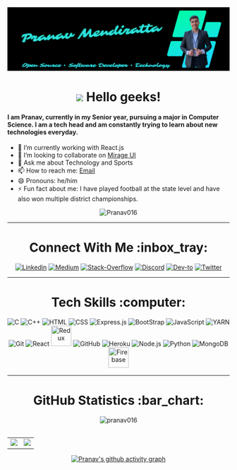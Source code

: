 <img src="assets/banner.png">

<h1 align="center"> <img src="https://github.com/TheDudeThatCode/TheDudeThatCode/blob/master/Assets/Hi.gif" width="29px"> Hello geeks! </h1>

#### I am Pranav, currently in my Senior year, pursuing a major in Computer Science. I am a tech head and am constantly trying to learn about new technologies everyday.

<div>

-   🌱 I’m currently working with React.js
-   👯 I’m looking to collaborate on [Mirage UI](https://github.com/ALPHAVIO/Mirage-UI)
-   💬 Ask me about Technology and Sports
-   📫 How to reach me: <a href = "mailto: pranavmendi@gmail.com">Email</a>
-   😄 Pronouns: he/him
-   ⚡ Fun fact about me: I have played football at the state level and have also won multiple district championships.

<div align="center">
  
![Pranav016](https://metrics.lecoq.io/Pranav016?template=classic&base.header=0&base.activity=0&base.community=0&base.repositories=0&base.metadata=0&isocalendar=1&isocalendar.duration=half-year&config.timezone=Asia%2FCalcutta)
  
<hr>

  <h1>Connect With Me :inbox_tray: </h1>

[![Linkedin](https://img.shields.io/badge/LinkedIn-0077B5?style=for-the-badge&logo=linkedin&logoColor=white)](https://www.linkedin.com/in/pranav-mendiratta) [![Medium](https://img.shields.io/badge/Medium-12100E?style=for-the-badge&logo=medium&logoColor=white)](https://medium.com/@pranav016) [![Stack-Overflow](https://img.shields.io/badge/Stack_Overflow-FE7A16?style=for-the-badge&logo=stack-overflow&logoColor=white)](https://stackoverflow.com/users/13422979/pranav-m7?tab=profile) [![Discord](https://img.shields.io/badge/Discord-7289DA?style=for-the-badge&logo=discord&logoColor=white)](https://discord.com/channels/@Pranav#8006) [![Dev-to](https://img.shields.io/badge/dev.to-0A0A0A?style=for-the-badge&logo=dev.to&logoColor=white)](https://dev.to/pranav016) [![Twitter](https://img.shields.io/badge/Twitter-1DA1F2?style=for-the-badge&logo=twitter&logoColor=white)](https://twitter.com/Pranav046)

</div>

<hr>

<div align="center">
  <h1>Tech Skills :computer: </h1>

<img src="https://icongr.am/devicon/c-original.svg?size=46&color=563d7c" title="C"> <img src="https://icongr.am/devicon/cplusplus-original.svg?size=46&color=563d7c" title="C++"> <img src="https://icongr.am/devicon/html5-original.svg?size=46&color=563d7c" title="HTML"> <img src="https://icongr.am/devicon/css3-original.svg?size=46&color=563d7c" title="CSS"> <img src="https://icongr.am/devicon/express-original.svg?size=46&color=949494" title="Express.js"> <img src="https://icongr.am/devicon/bootstrap-plain.svg?size=46&color=563d7c" title="BootStrap"> <img src="https://icongr.am/devicon/javascript-original.svg?size=46&color=563d7c" title="JavaScript"> <img src="https://icongr.am/devicon/yarn-original.svg?size=46&color=563d7c" title="YARN"> <img src="https://icongr.am/devicon/git-original.svg?size=46&color=563d7c" title="Git"> <img src="https://icongr.am/devicon/react-original.svg?size=46&color=563d7c" title="React"> <img src="https://cdn.jsdelivr.net/gh/devicons/devicon/icons/redux/redux-original.svg" height="46" width="46" title="Redux" /> <img src="https://icongr.am/octicons/mark-github.svg?size=46&color=949494" title="GitHub"> <img src="https://icongr.am/devicon/heroku-original.svg?size=46&color=563d7c" title="Heroku"> <img src="https://icongr.am/devicon/nodejs-original.svg?size=46&color=563d7c" title="Node.js"> <img src="https://icongr.am/devicon/python-original.svg?size=46&color=563d7c" title="Python"> <img src="https://icongr.am/devicon/mongodb-original.svg?size=46&color=563d7c" title="MongoDB"> <img src="https://www.vectorlogo.zone/logos/firebase/firebase-icon.svg" height="46" width="46" title="Firebase" />

<!-- ![B](https://icongr.am/devicon/cplusplus-original.svg?size=55&color=563d7c) ![B](https://icongr.am/devicon/html5-original.svg?size=55&color=563d7c) ![B](https://icongr.am/devicon/css3-original.svg?size=55&color=563d7c) ![B](https://icongr.am/devicon/bootstrap-plain.svg?size=55&color=563d7c) ![B](https://icongr.am/devicon/javascript-original.svg?size=55&color=563d7c) ![B](https://icongr.am/devicon/yarn-original.svg?size=55&color=563d7c)

![B](https://icongr.am/devicon/git-original.svg?size=55&color=563d7c) ![B](https://icongr.am/devicon/react-original.svg?size=55&color=563d7c) ![B](https://icongr.am/octicons/mark-github.svg?size=55&color=949494) ![B](https://icongr.am/devicon/heroku-original.svg?size=55&color=563d7c)

 ![B](https://icongr.am/devicon/nodejs-original.svg?size=55&color=563d7c) ![B](https://icongr.am/devicon/python-original.svg?size=55&color=563d7c) ![B](https://icongr.am/devicon/mongodb-original.svg?size=55&color=563d7c) -->

</div>

<hr>

<div align="center">
  <h1>GitHub Statistics :bar_chart: </h1>

<img src="https://komarev.com/ghpvc/?username=pranav016" alt="pranav016" />
<br><br>

<table align="center" width="100%">
  <tr>
    <td align="center">
      <img src="https://github-readme-stats-git-master-pranav016.vercel.app/api/top-langs/?username=Pranav016&theme=tokyonight&layout=compact">
    </td>
    <td align="center">
      <img src="https://github-readme-stats-git-master-pranav016.vercel.app/api?username=Pranav016&theme=tokyonight&show_icons=true&count_private=true">
    </td>
  </tr>
</table>

<!-- [![Top Langs](https://github-readme-stats-git-master-pranav016.vercel.app/api/top-langs/?username=Pranav016&theme=tokyonight&layout=compact)](https://github.com/Pranav016/Pranav016.git) ![Pranav's github stats](https://github-readme-stats-git-master-pranav016.vercel.app/api?username=Pranav016&theme=tokyonight&show_icons=true&count_private=true) -->

[![Pranav's github activity graph](https://activity-graph.herokuapp.com/graph?username=pranav016&theme=react-dark)](https://github.com/pranav016)

</div>
